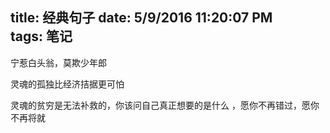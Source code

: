 title: 经典句子
date: 5/9/2016 11:20:07 PM  
tags: 笔记
---

宁惹白头翁，莫欺少年郎

灵魂的孤独比经济拮据更可怕

灵魂的贫穷是无法补救的，你该问自己真正想要的是什么 ，愿你不再错过，愿你不再将就